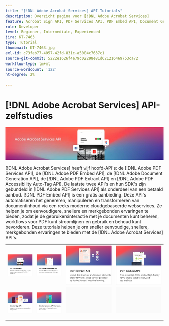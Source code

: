 ```yaml
---
title: "[!DNL Adobe Acrobat Services] API-Tutorials"
description: Overzicht pagina voor [!DNL Adobe Acrobat Services]
feature: Acrobat Sign API, PDF Services API, PDF Embed API, Document Generation API
role: Developer
level: Beginner, Intermediate, Experienced
jira: KT-7463
type: Tutorial
thumbnail: KT-7463.jpg
exl-id: c73feb77-4057-42fd-831c-a5004c7637c1
source-git-commit: 5222e1626f4e79c02298e81d621216469753ca72
workflow-type: tm+mt
source-wordcount: '122'
ht-degree: 2%

---
```


# [!DNL Adobe Acrobat Services] API-zelfstudies

![[!DNL Acrobat Services] Vaandel](assets/acrobatserviceshero.jpg)

[!DNL Adobe Acrobat Services] heeft vijf hoofd-API&#39;s: de [!DNL Adobe PDF Services API], de [!DNL Adobe PDF Embed API], de [!DNL Adobe Document Generation API], de [!DNL Adobe PDF Extract API] en [!DNL Adobe PDF Accessibility Auto-Tag API]. De laatste twee API&#39;s en hun SDK&#39;s zijn gebundeld in [!DNL Adobe PDF Services API] als onderdeel van een betaald aanbod. [!DNL PDF Embed API] is een gratis aanbieding. Deze API&#39;s automatiseren het genereren, manipuleren en transformeren van documentinhoud via een reeks moderne cloudgebaseerde webservices. Ze helpen je om eenvoudigere, snellere en merkgebonden ervaringen te bieden, zodat je de gebruikersinteractie met je documenten kunt beheren, workflows voor PDF kunt stroomlijnen en gebruik en behoud kunt bevorderen. Deze tutorials helpen je om sneller eenvoudige, snellere, merkgebonden ervaringen te bieden met de [!DNL Adobe Acrobat Services] API&#39;s.

<table style="table-layout:fixed">
<tr>
 <td>
   <a href="pdfservices/overview-pdfservices.md">
      <img alt="PDF Services API" src="assets/pdfservicescard.png" />
   </a>
  </td>
  <td>
   <a href="docgen/overview-docgen.md">
      <img alt="API voor documentgeneratie" src="assets/docgencard.png" />
   </a>
  </td>
  <td>
   <a href="pdfextract/overview-extract.md">
      <img alt="PDF Extract-API" src="assets/pdfextractcard.png" />
   </a>
  </td>
  <td>
   <a href="pdfembed/overview-embed.md">
      <img alt="Aan de slag met Adobe PDF Tools API en Java" src="assets/pdfembedcard.png" />
   </a>
  </td>
</tr>
<tr>
  <td>
   <a href="acrobatsign/overview-sign.md">
      <img alt="Acrobat Sign- API" src="assets/acrobatsigncard.png" />
   </a>
  </td>
 <td>
   <a href="usecases/overview-usecases.md">
      <img alt="[!DNL Adobe Acrobat Services] API-gebruiksvoorbeelden" src="assets/usecasescard.png" />
   </a>
  </td>
  <td>
    <img alt="Spacer" src="assets/GrayBanner_Placeholder.png" />
    <div>
    <br>
  </td>
  <td>
    <img alt="Spacer" src="assets/GrayBanner_Placeholder.png" />
    <div>
    <br>
  </td>
</tr>
</table>
